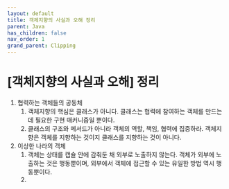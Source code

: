 ```yaml
---
layout: default
title: 객체지향의 사실과 오해 정리
parent: Java
has_children: false
nav_order: 1
grand_parent: Clipping
---
```


# [객체지향의 사실과 오해] 정리

1. 협력하는 객체들의 공동체
    1. 객체지향의 핵심은 클래스가 아니다. 클래스는 협력에 참여하는 객체를 만드는 데 필요한 구현 매커니즘일 뿐이다.
    2. 클래스의 구조와 메서드가 아니라 객체의 역할, 책임, 협력에 집중하라. 객체지향은 객체를 지향하는 것이지 클래스를 지향하는 것이 아니다.
2. 이상한 나라의 객체
    1. 객체는 상태를 캡슐 안에 감춰둔 채 외부로 노출하지 않는다. 객체가 외부에 노출하는 것은 행동뿐이며, 외부에서 객체에 접근할 수 있는 유일한 방법 역시 행동뿐이다.
    2.